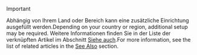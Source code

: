 > [!IMPORTANT]
> <span data-ttu-id="060c8-101">Abhängig von Ihrem Land oder Bereich kann eine zusätzliche Einrichtung ausgefüllt werden.</span><span class="sxs-lookup"><span data-stu-id="060c8-101">Depending on your country or region, additional setup may be required.</span></span> <span data-ttu-id="060c8-102">Weitere Informationen finden Sie in der Liste der verknüpften Artikel im Abschnitt [Siehe auch](#see-also).</span><span class="sxs-lookup"><span data-stu-id="060c8-102">For more information, see the list of related articles in the [See Also](#see-also) section.</span></span>  